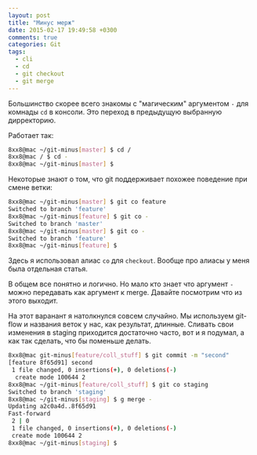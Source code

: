 ```yaml
---
layout: post
title: "Минус мерж"
date: 2015-02-17 19:49:58 +0300
comments: true
categories: Git
tags:
  - cli
  - cd
  - git checkout
  - git merge
---
```


Большинство скорее всего знакомы с "магическим" аргументом `-` для комнады `cd` в консоли. Это переход в предыдущую выбранную дирректорию.

Работает так:

``` bash
8xx8@mac ~/git-minus[master] $ cd /
8xx8@mac / $ cd -
8xx8@mac ~/git-minus[master] $
```

Некоторые знают о том, что git поддерживает похожее поведение при смене ветки:

```bash
8xx8@mac ~/git-minus[master] $ git co feature
Switched to branch 'feature'
8xx8@mac ~/git-minus[feature] $ git co -
Switched to branch 'master'
8xx8@mac ~/git-minus[master] $ git co -
Switched to branch 'feature'
8xx8@mac ~/git-minus[feature] $
```

Здесь я использовал алиас `co` для `checkout`. Вообще про алиасы у меня была отдельная статья.

В общем все понятно и логично. Но мало кто знает что аргумент `-` можно передавать как аргумент к merge.  Давайте посмотрим что из этого выходит.

<!-- more -->

На этот варанант я натолкнулся совсем случайно. Мы используем git-flow и названия веток у нас, как результат, длинные. Сливать свои изменения в staging приходится достаточно часто, вот и я подумал, а как так сделать, что бы поменьше делать.

```bash
8xx8@mac git-minus[feature/coll_stuff] $ git commit -m "second"
[feature 8f65d91] second
 1 file changed, 0 insertions(+), 0 deletions(-)
  create mode 100644 2
8xx8@mac ~/git-minus[feature/coll_stuff] $ git co staging
Switched to branch 'staging'
8xx8@mac ~/git-minus[staging] $ g merge -
Updating a2c0a4d..8f65d91
Fast-forward
 2 | 0
 1 file changed, 0 insertions(+), 0 deletions(-)
 create mode 100644 2
8xx8@mac ~/git-minus[staging] $
```
